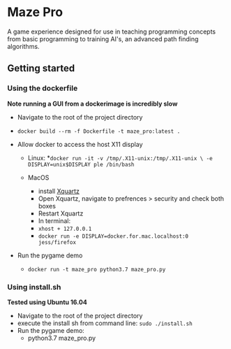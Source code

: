 # Maze Pro
A game experience designed for use in teaching programming concepts from basic programming to training AI's, an advanced path finding algorithms.

## Getting started

### Using the dockerfile
**Note running a GUI from a dockerimage is incredibly slow**

- Navigate to the root of the project directory
- `docker build --rm -f Dockerfile -t maze_pro:latest .`
- Allow docker to access the host X11 display
    + Linux:
        *`docker run -it -v /tmp/.X11-unix:/tmp/.X11-unix \ -e DISPLAY=unix$DISPLAY ple /bin/bash`

    + MacOS
        * install [Xquartz](https://www.xquartz.org/)
        * Open Xquartz, navigate to prefrences > security and check both boxes
        * Restart Xquartz
        * In terminal:
        * `xhost + 127.0.0.1`
        * `docker run -e DISPLAY=docker.for.mac.localhost:0 jess/firefox`

- Run the pygame demo
    + `docker run -t maze_pro python3.7 maze_pro.py`

### Using install.sh
**Tested using Ubuntu 16.04**

- Navigate to the root of the project directory
- execute the install sh from command line: `sudo ./install.sh`
- Run the pygame demo:
    + python3.7 maze_pro.py



